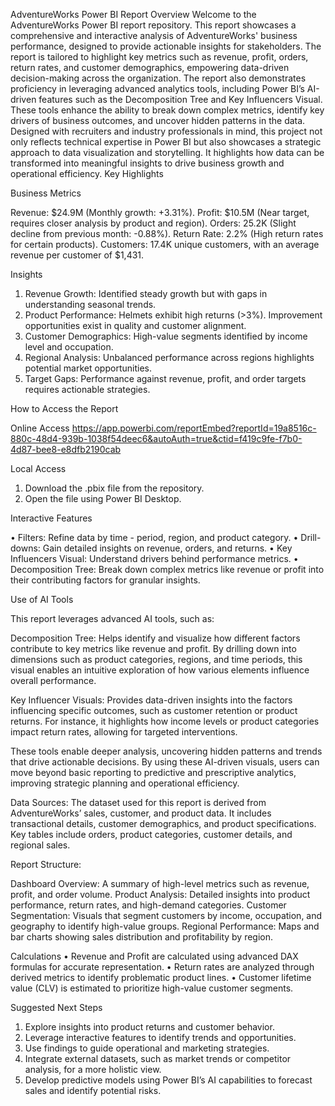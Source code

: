 AdventureWorks Power BI Report
Overview
Welcome to the AdventureWorks Power BI report repository. This report showcases a comprehensive and interactive analysis of AdventureWorks' business performance, designed to provide actionable insights for stakeholders. The report is tailored to highlight key metrics such as revenue, profit, orders, return rates, and customer demographics, empowering data-driven decision-making across the organization.
The report also demonstrates proficiency in leveraging advanced analytics tools, including Power BI’s AI-driven features such as the Decomposition Tree and Key Influencers Visual. These tools enhance the ability to break down complex metrics, identify key drivers of business outcomes, and uncover hidden patterns in the data.
Designed with recruiters and industry professionals in mind, this project not only reflects technical expertise in Power BI but also showcases a strategic approach to data visualization and storytelling. It highlights how data can be transformed into meaningful insights to drive business growth and operational efficiency.
Key Highlights

Business Metrics

Revenue: $24.9M (Monthly growth: +3.31%).
Profit: $10.5M (Near target, requires closer analysis by product and region).
Orders: 25.2K (Slight decline from previous month: -0.88%).
Return Rate: 2.2% (High return rates for certain products).
Customers: 17.4K unique customers, with an average revenue per customer of $1,431.

Insights

1.	Revenue Growth: Identified steady growth but with gaps in understanding seasonal trends.
2.	Product Performance: Helmets exhibit high returns (>3%). Improvement opportunities exist in quality and customer alignment.
3.	Customer Demographics: High-value segments identified by income level and occupation.
4.	Regional Analysis: Unbalanced performance across regions highlights potential market opportunities.
5.	Target Gaps: Performance against revenue, profit, and order targets requires actionable strategies.

How to Access the Report

Online Access
https://app.powerbi.com/reportEmbed?reportId=19a8516c-880c-48d4-939b-1038f54deec6&autoAuth=true&ctid=f419c9fe-f7b0-4d87-bee8-e8dfb2190cab

Local Access

1.	Download the .pbix file from the repository.
2.	Open the file using Power BI Desktop.

Interactive Features

•	Filters: Refine data by time - period, region, and product category.
•	Drill-downs: Gain detailed insights on revenue, orders, and returns.
•	Key Influencers Visual: Understand drivers behind performance metrics.
•	Decomposition Tree: Break down complex metrics like revenue or profit into their contributing factors for granular insights.

Use of AI Tools

This report leverages advanced AI tools, such as:

Decomposition Tree: Helps identify and visualize how different factors contribute to key metrics like revenue and profit. By drilling down into dimensions such as product categories, regions, and time periods, this visual enables an intuitive exploration of how various elements influence overall performance.

Key Influencer Visuals: Provides data-driven insights into the factors influencing specific outcomes, such as customer retention or product returns. For instance, it highlights how income levels or product categories impact return rates, allowing for targeted interventions.

These tools enable deeper analysis, uncovering hidden patterns and trends that drive actionable decisions. By using these AI-driven visuals, users can move beyond basic reporting to predictive and prescriptive analytics, improving strategic planning and operational efficiency.

Data Sources:
The dataset used for this report is derived from AdventureWorks’ sales, customer, and product data. It includes transactional details, customer demographics, and product specifications.
Key tables include orders, product categories, customer details, and regional sales.

Report Structure:

Dashboard Overview: A summary of high-level metrics such as revenue, profit, and order volume.
Product Analysis: Detailed insights into product performance, return rates, and high-demand categories.
Customer Segmentation: Visuals that segment customers by income, occupation, and geography to identify high-value groups.
Regional Performance: Maps and bar charts showing sales distribution and profitability by region.

Calculations
•	Revenue and Profit are calculated using advanced DAX formulas for accurate representation.
•	Return rates are analyzed through derived metrics to identify problematic product lines.
•	Customer lifetime value (CLV) is estimated to prioritize high-value customer segments.

Suggested Next Steps
1.	Explore insights into product returns and customer behavior.
2.	Leverage interactive features to identify trends and opportunities.
3.	Use findings to guide operational and marketing strategies.
4.	Integrate external datasets, such as market trends or competitor analysis, for a more holistic view.
5.	Develop predictive models using Power BI’s AI capabilities to forecast sales and identify potential risks.

